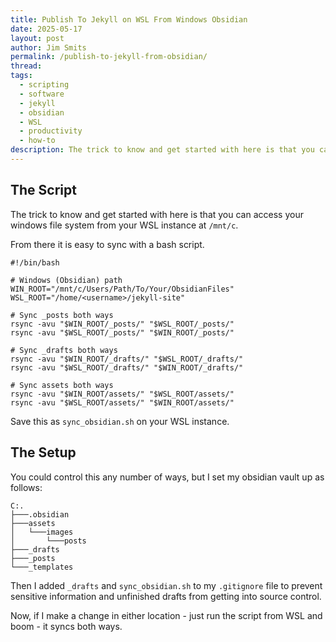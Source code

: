 ```yaml
---
title: Publish To Jekyll on WSL From Windows Obsidian
date: 2025-05-17
layout: post
author: Jim Smits
permalink: /publish-to-jekyll-from-obsidian/
thread: 
tags:
  - scripting
  - software
  - jekyll
  - obsidian
  - WSL
  - productivity
  - how-to
description: The trick to know and get started with here is that you can access your windows file system from  your WSL instance at `/mnt/c`.
---
```

## The Script

The trick to know and get started with here is that you can access your windows file system from  your WSL instance at `/mnt/c`.  

From there it is easy to sync with a bash script.

```
#!/bin/bash

# Windows (Obsidian) path
WIN_ROOT="/mnt/c/Users/Path/To/Your/ObsidianFiles"
WSL_ROOT="/home/<username>/jekyll-site"

# Sync _posts both ways
rsync -avu "$WIN_ROOT/_posts/" "$WSL_ROOT/_posts/"
rsync -avu "$WSL_ROOT/_posts/" "$WIN_ROOT/_posts/"

# Sync _drafts both ways
rsync -avu "$WIN_ROOT/_drafts/" "$WSL_ROOT/_drafts/"
rsync -avu "$WSL_ROOT/_drafts/" "$WIN_ROOT/_drafts/"

# Sync assets both ways
rsync -avu "$WIN_ROOT/assets/" "$WSL_ROOT/assets/"
rsync -avu "$WSL_ROOT/assets/" "$WIN_ROOT/assets/"
```

Save this as `sync_obsidian.sh` on your WSL instance.

## The Setup

You could control this any number of ways, but I set my obsidian vault up as follows:

```
C:.
├───.obsidian
├───assets
│   └───images
│       └───posts
├───_drafts
├───_posts
└───_templates
```

Then I added `_drafts` and `sync_obsidian.sh` to my `.gitignore` file to prevent sensitive information and unfinished drafts from getting into source control. 

Now, if I make a change in either location - just run the script from WSL and boom - it syncs both ways.